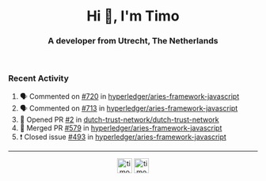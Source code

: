<h1 align="center">Hi 👋, I'm Timo</h1>
<h3 align="center">A developer from Utrecht, The Netherlands</h3>
<br/>
<!-- https://github.com/rahuldkjain/github-profile-readme-generator --!>

<!--  <p align="left"><img src="https://github-readme-stats.vercel.app/api?username=timoglastra&show_icons=true&count_private=true&" alt="timoglastra" /></p> --!>

<!--
Github language stats
<p align="left"><img src="https://github-readme-stats.vercel.app/api/top-langs/?username=timoglastra&layout=compact" alt="timoglastra" /><p>
-->

<!-- Codestats language stats -->
<!-- <p align="left"><img src="https://codestats-readme.vercel.app/api/top-langs/?username=timoglastra&layout=compact&language_count=12" alt="timoglastra" /><p>    --!>
  
<h3>Recent Activity</h3>

<!--START_SECTION:activity-->
1. 🗣 Commented on [#720](https://github.com/hyperledger/aries-framework-javascript/issues/720) in [hyperledger/aries-framework-javascript](https://github.com/hyperledger/aries-framework-javascript)
2. 🗣 Commented on [#713](https://github.com/hyperledger/aries-framework-javascript/issues/713) in [hyperledger/aries-framework-javascript](https://github.com/hyperledger/aries-framework-javascript)
3. 💪 Opened PR [#2](https://github.com/dutch-trust-network/dutch-trust-network/pull/2) in [dutch-trust-network/dutch-trust-network](https://github.com/dutch-trust-network/dutch-trust-network)
4. 🎉 Merged PR [#579](https://github.com/hyperledger/aries-framework-javascript/pull/579) in [hyperledger/aries-framework-javascript](https://github.com/hyperledger/aries-framework-javascript)
5. ❗️ Closed issue [#493](https://github.com/hyperledger/aries-framework-javascript/issues/493) in [hyperledger/aries-framework-javascript](https://github.com/hyperledger/aries-framework-javascript)
<!--END_SECTION:activity-->

---

<p align="center">
<a href="https://twitter.com/timoglastra" target="blank"><img align="center" src="https://cdn.jsdelivr.net/npm/simple-icons@3.0.1/icons/twitter.svg" alt="timoglastra" height="30" width="30" /></a>
<a href="https://linkedin.com/in/timoglastra" target="blank"><img align="center" src="https://cdn.jsdelivr.net/npm/simple-icons@3.0.1/icons/linkedin.svg" alt="timoglastra" height="30" width="30" /></a>
</p>



